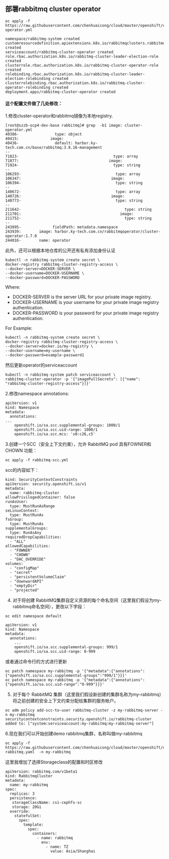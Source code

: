 
## 部署rabbitmq cluster operator

```
oc apply -f https://raw.githubusercontent.com/chenhuaicong/cloud/master/openshift/operator/rabbitmq/cluster-operator.yml

namespace/rabbitmq-system created
customresourcedefinition.apiextensions.k8s.io/rabbitmqclusters.rabbitmq.com created
serviceaccount/rabbitmq-cluster-operator created
role.rbac.authorization.k8s.io/rabbitmq-cluster-leader-election-role created
clusterrole.rbac.authorization.k8s.io/rabbitmq-cluster-operator-role created
rolebinding.rbac.authorization.k8s.io/rabbitmq-cluster-leader-election-rolebinding created
clusterrolebinding.rbac.authorization.k8s.io/rabbitmq-cluster-operator-rolebinding created
deployment.apps/rabbitmq-cluster-operator created
```

#### 这个配置文件做了几处修改：

1.修改cluster-operator和rabbitmq镜像为本地registry.

```
[root@szzb-ocp4-dev-base rabbitmq]# grep  -b1 image: cluster-operator.yml 
40386-                type: object
40415:              image:
40436-                default: harbor.ky-tech.com.cn/base/rabbitmq:3.8.16-management
--
71823-                                          type: array
71877:                                        image:
71924-                                          type: string
--
106293-                                          type: array
106347:                                        image:
106394-                                          type: string
--
140672-                                          type: array
140726:                                        image:
140773-                                          type: string
--
211642-                                              type: string
211701:                                            image:
211752-                                              type: string
--
243895-              fieldPath: metadata.namespace
243939:        image: harbor.ky-tech.com.cn/rabbitmqoperator/cluster-operator:1.7.0
244016-        name: operator

```
此外，还可以根据本地仓库的公开还有私有添加身份认证

```
kubectl -n rabbitmq-system create secret \
docker-registry rabbitmq-cluster-registry-access \
--docker-server=DOCKER-SERVER \
--docker-username=DOCKER-USERNAME \
--docker-password=DOCKER-PASSWORD
```
Where:

- DOCKER-SERVER is the server URL for your private image registry.
- DOCKER-USERNAME is your username for your private image registry authentication.
- DOCKER-PASSWORD is your password for your private image registry authentication.


For Example:

```
kubectl -n rabbitmq-system create secret \
docker-registry rabbitmq-cluster-registry-access \
--docker-server=docker.io/my-registry \
--docker-username=my-username \
--docker-password=example-password1
```

然后更新operator的serviceaccount

```
kubectl -n rabbitmq-system patch serviceaccount \
rabbitmq-cluster-operator -p '{"imagePullSecrets": [{"name": "rabbitmq-cluster-registry-access"}]}'
```



2.修改namespace annotations:

```
apiVersion: v1
kind: Namespace
metadata:
  annotations:
...
    openshift.io/sa.scc.supplemental-groups: 1000/1
    openshift.io/sa.scc.uid-range: 1000/1
    openshift.io/sa.scc.mcs: 's0:c26,c5'
```

3.创建一个SCC（安全上下文约束），允许 RabbitMQ pod 具有FOWNER和CHOWN 功能：

```
oc apply -f rabbitmq-scc.yml
```
scc的内容如下：

```
kind: SecurityContextConstraints
apiVersion: security.openshift.io/v1
metadata:
  name: rabbitmq-cluster
allowPrivilegedContainer: false
runAsUser:
  type: MustRunAsRange
seLinuxContext:
  type: MustRunAs
fsGroup:
  type: MustRunAs
supplementalGroups:
  type: RunAsAny
requiredDropCapabilities:
  - "ALL"
allowedCapabilities:
  - "FOWNER"
  - "CHOWN"
  - "DAC_OVERRIDE"
volumes:
  - "configMap"
  - "secret"
  - "persistentVolumeClaim"
  - "downwardAPI"
  - "emptyDir"
  - "projected"
```
4. 对于将创建 RabbitMQ集群自定义资源的每个命名空间（这里我们假设为my-rabbitmq命名空间），更改以下字段：

```
oc edit namespace default
```

```
apiVersion: v1
kind: Namespace
metadata:
  annotations:
    ...
    openshift.io/sa.scc.supplemental-groups: 999/1
    openshift.io/sa.scc.uid-range: 0-999
```

或者通过命令行的方式进行更新

```
oc patch namespace my-rabbitmq -p '{"metadata":{"annotations":{"openshift.io/sa.scc.supplemental-groups":"999/1"}}}'
oc patch namespace my-rabbitmq -p '{"metadata":{"annotations":{"openshift.io/sa.scc.uid-range":"0-999"}}}'
```


5. 对于每个 RabbitMQ 集群（这里我们假设新创建的集群名称为my-rabbitmq）将之前创建的安全上下文约束分配给集群的服务帐户。


```
oc adm policy add-scc-to-user rabbitmq-cluster -z my-rabbitmq-server -n my-rabbitmq 
securitycontextconstraints.security.openshift.io/rabbitmq-cluster added to: ["system:serviceaccount:my-rabbitmq:my-rabbitmq-server"]
```

6.现在我们可以开始创建demo rabbitmq集群，名称叫做my-rabbitmq

```
oc apply -f https://raw.githubusercontent.com/chenhuaicong/cloud/master/openshift/operator/rabbitmq/my-rabbitmq.yaml  -n my-rabbitmq
```
这里我增加了选择Storageclass的配置和时区修改
```
apiVersion: rabbitmq.com/v1beta1
kind: RabbitmqCluster
metadata:
  name: my-rabbitmq
spec:
  replicas: 3
  persistence:
   storageClassName: csi-cephfs-sc
   storage: 20Gi
  override:
    statefulSet:
      spec:
        template:
          spec:
            containers:
              - name: rabbitmq
                env:
                  - name: TZ
                    value: Asia/Shanghai
```
